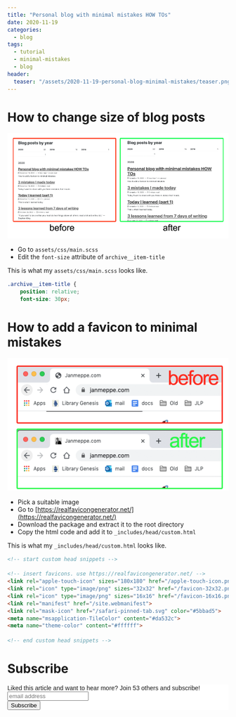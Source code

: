 ```yaml
---
title: "Personal blog with minimal mistakes HOW TOs"
date: 2020-11-19
categories:
  - blog
tags:
  - tutorial
  - minimal-mistakes
  - blog
header:
  teaser: "/assets/2020-11-19-personal-blog-minimal-mistakes/teaser.png"
---
```


# How to change size of blog posts

![](/../assets/2020-11-19-personal-blog-minimal-mistakes/2020-11-19-15-05-48.png)

* Go to `assets/css/main.scss`
* Edit the `font-size` attribute of `archive__item-title`

This is what my `assets/css/main.scss` looks like. 

```css
.archive__item-title {
    position: relative;
    font-size: 30px;
```
# How to add a favicon to minimal mistakes

![](/../assets/2020-11-19-personal-blog-minimal-mistakes/2020-11-19-14-30-44.png)

* Pick a suitable image
* Go to [https://realfavicongenerator.net/](https://realfavicongenerator.net/)
* Download the package and extract it to the root directory
* Copy the html code and add it to `_includes/head/custom.html`

This is what my `_includes/head/custom.html` looks like.

```html
<!-- start custom head snippets -->

<!-- insert favicons. use https://realfavicongenerator.net/ -->
<link rel="apple-touch-icon" sizes="180x180" href="/apple-touch-icon.png">
<link rel="icon" type="image/png" sizes="32x32" href="/favicon-32x32.png">
<link rel="icon" type="image/png" sizes="16x16" href="/favicon-16x16.png">
<link rel="manifest" href="/site.webmanifest">
<link rel="mask-icon" href="/safari-pinned-tab.svg" color="#5bbad5">
<meta name="msapplication-TileColor" content="#da532c">
<meta name="theme-color" content="#ffffff">

<!-- end custom head snippets -->
```

# Subscribe 

<!-- Begin Mailchimp Signup Form -->
<link href="//cdn-images.mailchimp.com/embedcode/horizontal-slim-10_7.css" rel="stylesheet" type="text/css">
<style type="text/css">
  #mc_embed_signup{background:#fff; clear:left; font:14px Helvetica,Arial,sans-serif; width:100%;}
  /* Add your own Mailchimp form style overrides in your site stylesheet or in this style block.
     We recommend moving this block and the preceding CSS link to the HEAD of your HTML file. */
</style>
<div id="mc_embed_signup">
<form action="https://gmail.us3.list-manage.com/subscribe/post?u=92fe86c389878585bc87837e8&amp;id=50543deff9" method="post" id="mc-embedded-subscribe-form" name="mc-embedded-subscribe-form" class="validate" target="_blank" novalidate>
    <div id="mc_embed_signup_scroll">
  <label for="mce-EMAIL">Liked this article and want to hear more? Join 53 others and subscribe!</label>
  <input type="email" value="" name="EMAIL" class="email" id="mce-EMAIL" placeholder="email address" required>
    <!-- real people should not fill this in and expect good things - do not remove this or risk form bot signups-->
    <div style="position: absolute; left: -5000px;" aria-hidden="true"><input type="text" name="b_92fe86c389878585bc87837e8_50543deff9" tabindex="-1" value=""></div>
    <div class="clear"><input type="submit" value="Subscribe" name="subscribe" id="mc-embedded-subscribe" class="button"></div>
    </div>
</form>
</div>
<!--End mc_embed_signup-->